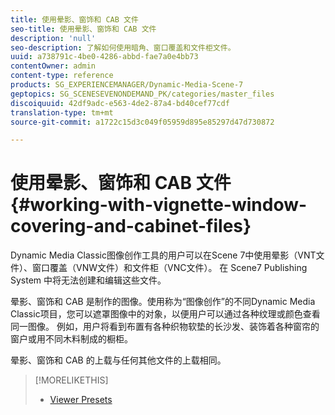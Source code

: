 ```yaml
---
title: 使用晕影、窗饰和 CAB 文件
seo-title: 使用晕影、窗饰和 CAB 文件
description: 'null'
seo-description: 了解如何使用暗角、窗口覆盖和文件柜文件。
uuid: a738791c-4be0-4286-abbd-fae7a0e4bb73
contentOwner: admin
content-type: reference
products: SG_EXPERIENCEMANAGER/Dynamic-Media-Scene-7
geptopics: SG_SCENESEVENONDEMAND_PK/categories/master_files
discoiquuid: 42df9adc-e563-4de2-87a4-bd40cef77cdf
translation-type: tm+mt
source-git-commit: a1722c15d3c049f05959d895e85297d47d730872

---
```



# 使用晕影、窗饰和 CAB 文件{#working-with-vignette-window-covering-and-cabinet-files}

Dynamic Media Classic图像创作工具的用户可以在Scene 7中使用晕影（VNT文件）、窗口覆盖（VNW文件）和文件柜（VNC文件）。 在 Scene7 Publishing System 中将无法创建和编辑这些文件。

晕影、窗饰和 CAB 是制作的图像。使用称为“图像创作”的不同Dynamic Media Classic项目，您可以遮罩图像中的对象，以便用户可以通过各种纹理或颜色查看同一图像。 例如，用户将看到布置有各种织物软垫的长沙发、装饰着各种窗帘的窗户或用不同木料制成的橱柜。

晕影、窗饰和 CAB 的上载与任何其他文件的上载相同。

>[!MORELIKETHIS]
>
>* [Viewer Presets](application-setup.md#viewer_presets)

